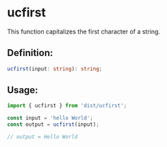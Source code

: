 # ucfirst

This function capitalizes the first character of a string.

## Definition:

```typescript
ucfirst(input: string): string;
```

## Usage:

```javascript
import { ucfirst } from 'dist/ucfirst';

const input = 'hello World';
const output = ucfirst(input);

// output = Hello World
```
